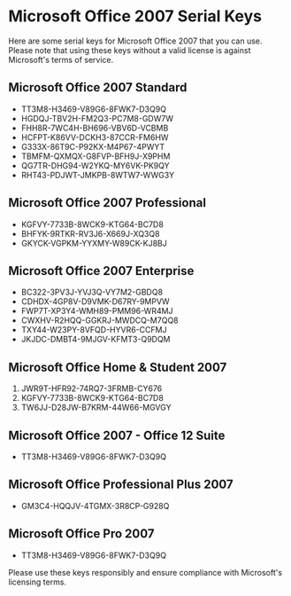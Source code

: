 # Microsoft Office 2007 Serial Keys

Here are some serial keys for Microsoft Office 2007 that you can use. Please note that using these keys without a valid license is against Microsoft's terms of service.

## Microsoft Office 2007 Standard

- TT3M8-H3469-V89G6-8FWK7-D3Q9Q
- HGDQJ-TBV2H-FM2Q3-PC7M8-GDW7W
- FHH8R-7WC4H-BH696-VBV6D-VCBMB
- HCFPT-K86VV-DCKH3-87CCR-FM6HW
- G333X-86T9C-P92KX-M4P67-4PWYT
- TBMFM-QXMQX-G8FVP-BFH9J-X9PHM
- QG7TR-DHG94-W2YKQ-MY6VK-PK9QY
- RHT43-PDJWT-JMKPB-8WTW7-WWG3Y

## Microsoft Office 2007 Professional

- KGFVY-7733B-8WCK9-KTG64-BC7D8
- BHFYK-9RTKR-RV3J6-X669J-XQ3Q8
- GKYCK-VGPKM-YYXMY-W89CK-KJ8BJ

## Microsoft Office 2007 Enterprise

- BC322-3PV3J-YVJ3Q-VY7M2-GBDQ8
- CDHDX-4GP8V-D9VMK-D67RY-9MPVW
- FWP7T-XP3Y4-WMH89-PMM96-WR4MJ
- CWXHV-R2HQQ-GGKRJ-MWDCQ-M7QQ8
- TXY44-W23PY-8VFQD-HYVR6-CCFMJ
- JKJDC-DMBT4-9MJGV-KFMT3-Q9DQM

## Microsoft Office Home & Student 2007

1. JWR9T-HFR92-74RQ7-3FRMB-CY676
2. KGFVY-7733B-8WCK9-KTG64-BC7D8
3. TW6JJ-D28JW-B7KRM-44W66-MGVGY

## Microsoft Office 2007 - Office 12 Suite

- TT3M8-H3469-V89G6-8FWK7-D3Q9Q

## Microsoft Office Professional Plus 2007

- GM3C4-HQQJV-4TGMX-3R8CP-G928Q

## Microsoft Office Pro 2007

- TT3M8-H3469-V89G6-8FWK7-D3Q9Q

Please use these keys responsibly and ensure compliance with Microsoft's licensing terms.
